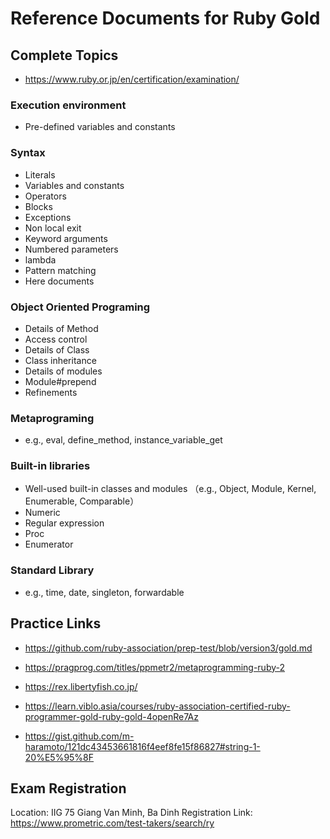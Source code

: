 # Reference Documents for Ruby Gold

## Complete Topics
- https://www.ruby.or.jp/en/certification/examination/

### Execution environment
- Pre-defined variables and constants

### Syntax
- Literals
- Variables and constants
- Operators
- Blocks
- Exceptions
- Non local exit
- Keyword arguments
- Numbered parameters
- lambda
- Pattern matching
- Here documents

### Object Oriented Programing
- Details of Method
- Access control
- Details of Class
- Class inheritance
- Details of modules
- Module#prepend
- Refinements

### Metaprograming
- e.g., eval, define_method, instance_variable_get

### Built-in libraries
- Well-used built-in classes and modules
（e.g., Object, Module, Kernel, Enumerable, Comparable）
- Numeric
- Regular expression
- Proc
- Enumerator

### Standard Library
- e.g., time, date, singleton, forwardable

## Practice Links
- https://github.com/ruby-association/prep-test/blob/version3/gold.md
- https://pragprog.com/titles/ppmetr2/metaprogramming-ruby-2

- https://rex.libertyfish.co.jp/
- https://learn.viblo.asia/courses/ruby-association-certified-ruby-programmer-gold-ruby-gold-4openRe7Az
- https://gist.github.com/m-haramoto/121dc43453661816f4eef8fe15f86827#string-1-20%E5%95%8F

## Exam Registration
Location: IIG 75 Giang Van Minh, Ba Dinh
Registration Link: https://www.prometric.com/test-takers/search/ry
